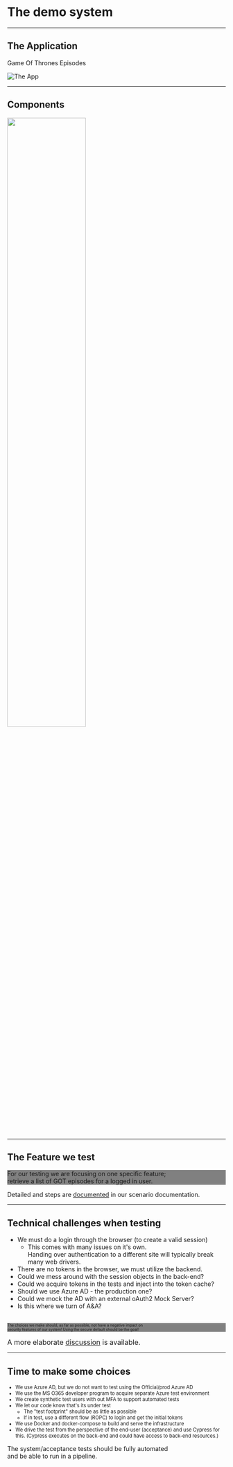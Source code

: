<!-- markdownlint-disable MD033 -->

# The demo system

---

## The Application
Game Of Thrones Episodes

![The App](./content/images/the-app.png)

---

## Components

<img src="./content/images/pawa-scenario.jpg" width="60%" height="auto">

---

## The Feature we test

<div style="background-color:grey">For our testing we are focusing on one specific feature;</br> retrieve a list of GOT episodes for a logged in user.</div>

Detailed and steps are [documented](https://github.com/larskaare/pawa-system-testing/blob/main/scenario/doc/the-feature.md) in our scenario documentation.

---

## Technical challenges when testing

<div><!-- .element: style="font-size:0.6em"-->

- We must do a login through the browser (to create a valid session)
  - This comes with many issues on it's own. </br>Handing over authentication to a different site will typically break many web drivers.
- There are no tokens in the browser, we must utilize the backend.
- Could we mess around with the session objects in the back-end?
- Could we acquire tokens in the tests and  inject into the token cache?
- Should we use Azure AD - the production one?
- Could we mock the AD with an external oAuth2 Mock Server?
- Is this where we turn of A&A?

</div>
</br>
<div style="background-color:grey; font-size:0.6em">The choices we make should, as far as possible, not have a negative impact on </br>security features of our system! Using the secure default should be the goal!</div>

<font size="3em">A more elaborate [discussion](https://github.com/larskaare/pawa-system-testing/blob/main/scenario/doc/the-test-challenges.md) is available.</font>

---

## Time to make some choices

<div style="font-size:0.8em">

- We use Azure AD, but we do not want to test using the Official/prod Azure AD
- We use the MS O365 developer program to acquire separate Azure test environment
- We create synthetic test users with out MFA to support automated tests
- We let our code know that's its under test
  - The "test footprint" should be as little as possible
  - If in test, use a different flow (ROPC) to login and get the initial tokens
- We use Docker and docker-compose to build and serve the infrastructure
- We drive the test from the perspective of the end-user (acceptance) and use Cypress for this. (Cypress executes on the back-end and could have access to back-end resources.)
</div>

The system/acceptance tests should be fully automated </br>and be able to run in a pipeline.
